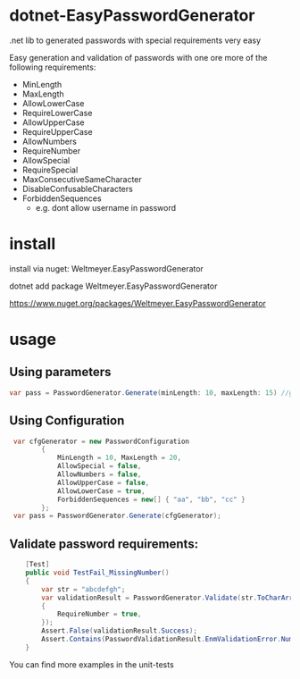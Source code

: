 # dotnet-EasyPasswordGenerator
.net lib to generated passwords with special requirements very easy

Easy generation and validation of passwords with one ore more of the following requirements:
 - MinLength 
 - MaxLength
 - AllowLowerCase 
 - RequireLowerCase 
 - AllowUpperCase 
 - RequireUpperCase 
 - AllowNumbers 
 - RequireNumber 
 - AllowSpecial 
 - RequireSpecial 
 - MaxConsecutiveSameCharacter
 - DisableConfusableCharacters 
 - ForbiddenSequences
   -  e.g. dont allow username in password
 
# install
install via nuget: Weltmeyer.EasyPasswordGenerator 

dotnet add package Weltmeyer.EasyPasswordGenerator

https://www.nuget.org/packages/Weltmeyer.EasyPasswordGenerator

# usage
## Using parameters
 ```c#
var pass = PasswordGenerator.Generate(minLength: 10, maxLength: 15) //generates a Password with 10 to 15 characters, can container all characters
 ```
## Using Configuration
```c#
 var cfgGenerator = new PasswordConfiguration
        {
            MinLength = 10, MaxLength = 20,
            AllowSpecial = false,
            AllowNumbers = false,
            AllowUpperCase = false,
            AllowLowerCase = true,
            ForbiddenSequences = new[] { "aa", "bb", "cc" }
        };
 var pass = PasswordGenerator.Generate(cfgGenerator);
 ```
## Validate password requirements:
```c#
    [Test]
    public void TestFail_MissingNumber()
    {
        var str = "abcdefgh";
        var validationResult = PasswordGenerator.Validate(str.ToCharArray(), new PasswordConfiguration
        {
            RequireNumber = true,
        });
        Assert.False(validationResult.Success);
        Assert.Contains(PasswordValidationResult.EnmValidationError.NumbersRequired, validationResult.ValidationErrors);
    }
 ```

You can find more examples in the unit-tests
